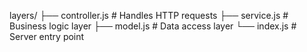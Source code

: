 layers/
├── controller.js # Handles HTTP requests
├── service.js # Business logic layer
├── model.js # Data access layer
└── index.js # Server entry point
